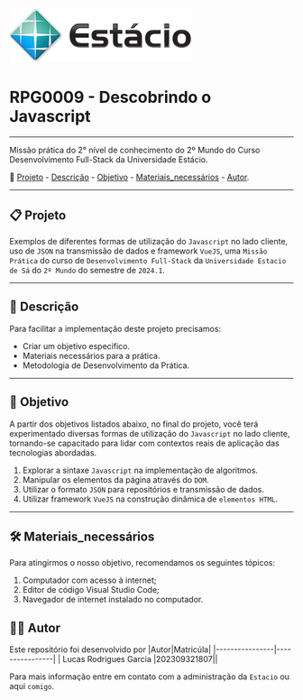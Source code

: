 
# ![capa logotipo-Estacio](https://github.com/T8ninho/Receitas-do-Toni-WebSite/blob/main/Image/Estacio.png)

# RPG0009 - Descobrindo o Javascript

---

Missão prática do 2° nível de conhecimento do 2º Mundo do Curso Desenvolvimento Full-Stack da Universidade Estácio.

🔗 [Projeto](#-Projeto) - [Descrição](#-Descrição) - [Objetivo](#-Objetivo) - [Materiais_necessários](#-Materiais_necessários) - [Autor](#-Autor).

---

## 📋 Projeto

Exemplos de diferentes formas de utilização do `Javascript` no lado cliente, uso de `JSON` na transmissão de dados e framework `VueJS`, uma `Missão Prática` do curso de `Desenvolvimento Full-Stack` da `Universidade Estacio de Sá` do `2º Mundo` do semestre de `2024.1`.

---

## 📝 Descrição

Para facilitar a implementação deste projeto precisamos:

- Criar um objetivo especifico.
- Materiais necessários para a prática.
- Metodologia de Desenvolvimento da Prática.

---

## 💼 Objetivo

A partir dos objetivos listados abaixo, no final do projeto, você terá
experimentado diversas formas de utilização do `Javascript` no lado cliente,
tornando-se capacitado para lidar com contextos reais de aplicação das
tecnologias abordadas.

1. Explorar a sintaxe `Javascript` na implementação de algoritmos.
2. Manipular os elementos da página através do `DOM`.
3. Utilizar o formato `JSON` para repositórios e transmissão de dados.
4. Utilizar framework `VueJS` na construção dinâmica de `elementos HTML`.

---

## 🛠 Materiais_necessários

Para atingirmos o nosso objetivo, recomendamos os seguintes tópicos:

1. Computador com acesso à internet;
2. Editor de código Visual Studio Code;
3. Navegador de internet instalado no computador.

## 👩‍💻 Autor

Este repositório foi desenvolvido por
|Autor|Matricúla|
|----------------|----------------|
| Lucas Rodrigues Garcia |202309321807||

Para mais informação entre em contato com a administração da `Estacio` ou aqui `comigo`.